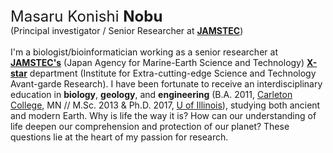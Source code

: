 <div style="font-size:x-large">Masaru Konishi <b><b>Nobu</b></b></div>
(Principal investigator / Senior Researcher at <b><b><a href='https://www.jamstec.go.jp/e/'>JAMSTEC</a></b></b>)<br /><br />
I'm a biologist/bioinformatician working as a senior researcher at <b><b><a href='https://www.jamstec.go.jp/e/'>JAMSTEC's</a></b></b> (Japan Agency for Marine-Earth Science and Technology) <b><b><a href='https://www.jamstec.go.jp/xstar/e/'>X-star</a></b></b> department (Institute for Extra-cutting-edge Science and Technology Avant-garde Research). I have been fortunate to receive an interdisciplinary education in <b><b>biology</b></b>, <b><b>geology</b></b>, and <b><b>engineering</b></b> (B.A. 2011, <a href='www.carleton.edu'>Carleton College</a>, MN // M.Sc. 2013 & Ph.D. 2017, <a href='cee.illinois.edu'>U of Illinois</a>), studying both ancient and modern Earth. Why is life the way it is? How can our understanding of life deepen our comprehension and protection of our planet? These questions lie at the heart of my passion for research.
